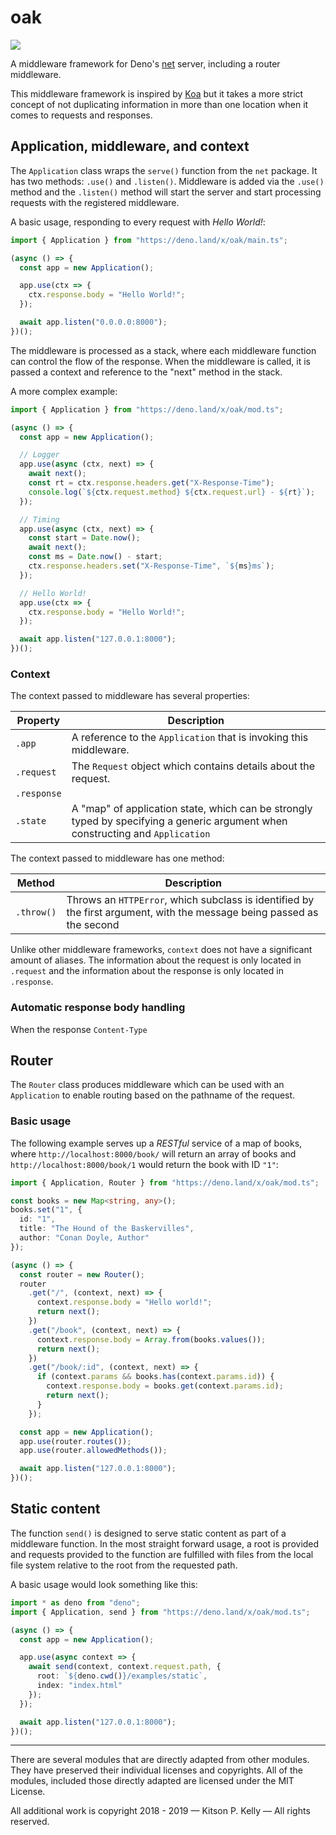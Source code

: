 # oak

[![][tci badge]][tci link]

A middleware framework for Deno's
[net](https://github.com/denoland/deno_std/tree/master/net#net) server,
including a router middleware.

This middleware framework is inspired by [Koa](https://github.com/koajs/koa)
but it takes a more strict concept of not duplicating information in more than
one location when it comes to requests and responses.

## Application, middleware, and context

The `Application` class wraps the `serve()` function from the `net` package. It
has two methods: `.use()` and `.listen()`. Middleware is added via the
`.use()` method and the `.listen()` method will start the server and start
processing requests with the registered middleware.

A basic usage, responding to every request with _Hello World!_:

```ts
import { Application } from "https://deno.land/x/oak/main.ts";

(async () => {
  const app = new Application();

  app.use(ctx => {
    ctx.response.body = "Hello World!";
  });

  await app.listen("0.0.0.0:8000");
})();
```

The middleware is processed as a stack, where each middleware function can
control the flow of the response. When the middleware is called, it is passed
a context and reference to the "next" method in the stack.

A more complex example:

```ts
import { Application } from "https://deno.land/x/oak/mod.ts";

(async () => {
  const app = new Application();

  // Logger
  app.use(async (ctx, next) => {
    await next();
    const rt = ctx.response.headers.get("X-Response-Time");
    console.log(`${ctx.request.method} ${ctx.request.url} - ${rt}`);
  });

  // Timing
  app.use(async (ctx, next) => {
    const start = Date.now();
    await next();
    const ms = Date.now() - start;
    ctx.response.headers.set("X-Response-Time", `${ms}ms`);
  });

  // Hello World!
  app.use(ctx => {
    ctx.response.body = "Hello World!";
  });

  await app.listen("127.0.0.1:8000");
})();
```

### Context

The context passed to middleware has several properties:

| Property    | Description                                                                                                                    |
| ----------- | ------------------------------------------------------------------------------------------------------------------------------ |
| `.app`      | A reference to the `Application` that is invoking this middleware.                                                             |
| `.request`  | The `Request` object which contains details about the request.                                                                 |
| `.response` |
| `.state`    | A "map" of application state, which can be strongly typed by specifying a generic argument when constructing and `Application` |

The context passed to middleware has one method:

| Method     | Description                                                                                                            |
| ---------- | ---------------------------------------------------------------------------------------------------------------------- |
| `.throw()` | Throws an `HTTPError`, which subclass is identified by the first argument, with the message being passed as the second |

Unlike other middleware frameworks, `context` does not have a significant amount of aliases. The information about the request is only located in `.request` and the information about the response is only located in `.response`.

### Automatic response body handling

When the response `Content-Type`

## Router

The `Router` class produces middleware which can be used with an `Application`
to enable routing based on the pathname of the request.

### Basic usage

The following example serves up a _RESTful_ service of a map of books, where
`http://localhost:8000/book/` will return an array of books and
`http://localhost:8000/book/1` would return the book with ID `"1"`:

```ts
import { Application, Router } from "https://deno.land/x/oak/mod.ts";

const books = new Map<string, any>();
books.set("1", {
  id: "1",
  title: "The Hound of the Baskervilles",
  author: "Conan Doyle, Author"
});

(async () => {
  const router = new Router();
  router
    .get("/", (context, next) => {
      context.response.body = "Hello world!";
      return next();
    })
    .get("/book", (context, next) => {
      context.response.body = Array.from(books.values());
      return next();
    })
    .get("/book/:id", (context, next) => {
      if (context.params && books.has(context.params.id)) {
        context.response.body = books.get(context.params.id);
        return next();
      }
    });

  const app = new Application();
  app.use(router.routes());
  app.use(router.allowedMethods());

  await app.listen("127.0.0.1:8000");
})();
```

## Static content

The function `send()` is designed to serve static content as part of a
middleware function. In the most straight forward usage, a root is provided
and requests provided to the function are fulfilled with files from the local
file system relative to the root from the requested path.

A basic usage would look something like this:

```ts
import * as deno from "deno";
import { Application, send } from "https://deno.land/x/oak/mod.ts";

(async () => {
  const app = new Application();

  app.use(async context => {
    await send(context, context.request.path, {
      root: `${deno.cwd()}/examples/static`,
      index: "index.html"
    });
  });

  await app.listen("127.0.0.1:8000");
})();
```

---

There are several modules that are directly adapted from other modules. They
have preserved their individual licenses and copyrights. All of the modules,
included those directly adapted are licensed under the MIT License.

All additional work is copyright 2018 - 2019 — Kitson P. Kelly — All rights
reserved.

[tci badge]: https://travis-ci.com/kitsonk/oak.svg?branch=master
[tci link]: https://travis-ci.com/kitsonk/oak
